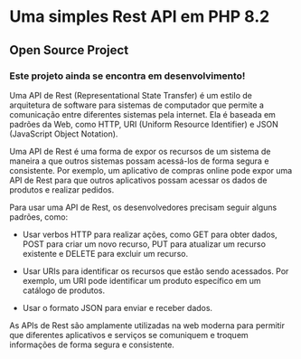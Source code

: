 # Uma simples Rest API em PHP 8.2

## Open Source Project

### Este projeto ainda se encontra em desenvolvimento!

Uma API de Rest (Representational State Transfer) é um estilo de arquitetura de software para sistemas de computador que permite a comunicação entre diferentes sistemas pela internet. Ela é baseada em padrões da Web, como HTTP, URI (Uniform Resource Identifier) e JSON (JavaScript Object Notation).

Uma API de Rest é uma forma de expor os recursos de um sistema de maneira a que outros sistemas possam acessá-los de forma segura e consistente. Por exemplo, um aplicativo de compras online pode expor uma API de Rest para que outros aplicativos possam acessar os dados de produtos e realizar pedidos.

Para usar uma API de Rest, os desenvolvedores precisam seguir alguns padrões, como:

* Usar verbos HTTP para realizar ações, como GET para obter dados, POST para criar um novo recurso, PUT para atualizar um recurso existente e DELETE para excluir um recurso.

* Usar URIs para identificar os recursos que estão sendo acessados. Por exemplo, um URI pode identificar um produto específico em um catálogo de produtos.

* Usar o formato JSON para enviar e receber dados.

As APIs de Rest são amplamente utilizadas na web moderna para permitir que diferentes aplicativos e serviços se comuniquem e troquem informações de forma segura e consistente.